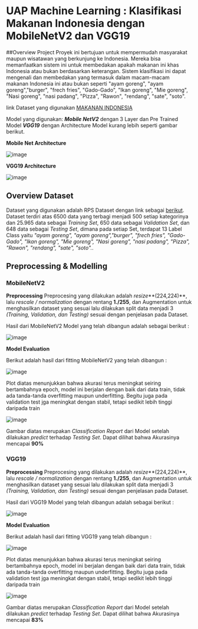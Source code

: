 # UAP Machine Learning : Klasifikasi Makanan Indonesia dengan MobileNetV2 dan VGG19

##Overview Project
Proyek ini bertujuan untuk mempermudah masyarakat maupun wisatawan yang berkunjung ke Indonesia. Mereka bisa memanfaatkan sistem ini untuk membedakan apakah makanan ini khas Indonesia atau bukan berdasarkan keterangan. Sistem klasifikasi ini dapat mengenali dan membedakan yang termasuk dalam macam-macam makanan Indonesia ini atau bukan seperti "ayam goreng", "ayam goreng","burger", "frech fries", "Gado-Gado", "Ikan goreng", "Mie goreng", "Nasi goreng", "nasi padang", "Pizza", "Rawon", "rendang", "sate", "soto".

link Dataset yang digunakan [MAKANAN INDONESIA](https://www.kaggle.com/datasets/rizkyyk/dataset-food-classification)

Model yang digunakan: ***Mobile NetV2*** dengan 3 Layer dan Pre Trained Model ***VGG19*** dengan Architecture Model kurang lebih seperti gambar berikut.

**Mobile Net Architecture** 

![image](mobilenetv2.png)

**VGG19 Architecture** 

![image](src/VGG19arc.png)

## Overview Dataset
Dataset yang digunakan adalah RPS Dataset dengan link sebagai [berikut]([https://www.kaggle.com/datasets/rizkyyk/dataset-food-classification]). Dataset terdiri atas 6500 data yang terbagi menjadi 500 setiap kategorinya dan 25.965 data sebagai *Training Set*, 650 data sebagai *Validation Set*, dan 648 data sebagai *Testing Set*, dimana pada setiap Set, terdapat 13 Label Class yaitu *"ayam goreng", "ayam goreng","burger", "frech fries", "Gado-Gado", "Ikan goreng", "Mie goreng", "Nasi goreng", "nasi padang", "Pizza", "Rawon", "rendang", "sate", "soto".*. 

## Preprocessing & Modelling

### MobileNetV2
**Preprocessing**
Preprocesing yang dilakukan adalah *resize***(224,224)**, lalu *rescale / normalization* dengan rentang **1./255**, dan Augmentation untuk menghasilkan dataset yang sesuai lalu dilakukan split data menjadi 3 *(Training, Validation, dan Testing)* sesuai dengan penjelasan pada Dataset.

Hasil dari MobileNetV2 Model yang telah dibangun adalah sebagai berikut :

![image](src/mobilesum.jpg)

**Model Evaluation**

Berikut adalah hasil dari fitting  MobileNetV2 yang telah dibangun :

![image](src/mobilenetv2hasil.png)

Plot diatas menunjukkan bahwa akurasi terus meningkat seiring bertambahnya epoch, model ini berjalan dengan baik dari data train, tidak ada tanda-tanda overfitting maupun underfitting. Begitu juga pada validation test jga meningkat dengan stabil, tetapi sedikit lebih tinggi daripada train

![image](src/Mobilenet_report.png)

Gambar diatas merupakan *Classification Report* dari Model setelah dilakukan *predict* terhadap *Testing Set*. Dapat dilihat bahwa Akurasinya mencapai **90%**

### VGG19
**Preprocessing**
Preprocesing yang dilakukan adalah *resize***(224,224)**, lalu *rescale / normalization* dengan rentang **1./255**, dan Augmentation untuk menghasilkan dataset yang sesuai lalu dilakukan split data menjadi 3 *(Training, Validation, dan Testing)* sesuai dengan penjelasan pada Dataset.

Hasil dari VGG19 Model yang telah dibangun adalah sebagai berikut :

![image](src/VGG19sum.jpg)

**Model Evaluation**

Berikut adalah hasil dari fitting  VGG19 yang telah dibangun :

![image](src/VGGl9.png)

Plot diatas menunjukkan bahwa akurasi terus meningkat seiring bertambahnya epoch, model ini berjalan dengan baik dari data train, tidak ada tanda-tanda overfitting maupun underfitting. Begitu juga pada validation test jga meningkat dengan stabil, tetapi sedikit lebih tinggi daripada train

![image](src/VGG19_report.png)

Gambar diatas merupakan *Classification Report* dari Model setelah dilakukan *predict* terhadap *Testing Set*. Dapat dilihat bahwa Akurasinya mencapai **83%**

